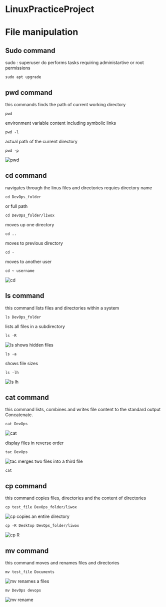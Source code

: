 # LinuxPracticeProject
# File manipulation
## Sudo command
sudo : superuser do performs tasks requiring administartive or root permissions
```
sudo apt upgrade
```
## pwd command
this commands finds the path of current working directory
```
pwd
```
environment variable content including symbolic links
```
pwd -l
```
actual path of the current directory
```
pwd -p
```
![pwd](https://github.com/ArmstrongLiwox/LinuxPracticeProject/assets/143335106/8f73ee90-a486-4ff3-bfcc-560a2725b4d4)

## cd command
navigates through the linus files and directories
requies directory name 
```
cd DevOps_folder
```
or full path
```
cd DevOps_folder/liwox
```
moves up one directory
```
cd ..
```
moves to previous directory
```
cd -
```
moves to another user
```
cd ~ username
```
![cd](https://github.com/ArmstrongLiwox/LinuxPracticeProject/assets/143335106/688b6236-e86c-46cd-84e7-07017b5b834d)

## ls command
this command lists files and directories within a system
```
ls DevOps_folder
```
lists all files in a subdirectory
```
ls -R
```
![ls](https://github.com/ArmstrongLiwox/LinuxPracticeProject/assets/143335106/bafb2267-b322-4eb2-936b-110fb8129347)
shows hidden files
```
ls -a
```
shows file sizes
```
ls -lh
```
![ls lh](https://github.com/ArmstrongLiwox/LinuxPracticeProject/assets/143335106/6fad9fb8-7716-4326-bd58-f5f4d93d78fa)

## cat command
this command lists, combines and writes file content to the standard output
Concatenate.
```
cat DevOps
```
![cat](https://github.com/ArmstrongLiwox/LinuxPracticeProject/assets/143335106/d57b01fb-a31f-4f0f-864c-d5c733c32314)

display files in reverse order
```
tac DevOps
```
![tac](https://github.com/ArmstrongLiwox/LinuxPracticeProject/assets/143335106/2f9d2292-04d4-41a1-ba92-854c90da147a)
merges two files into a third file
```
cat
```
## cp command
this command copies files, directories and the content of directories
```
cp test_file DevOps_folder/liwox
```
![cp](https://github.com/ArmstrongLiwox/LinuxPracticeProject/assets/143335106/db3c6008-484f-4369-8c02-062a4cf7d3bb)
copies an entire directory
```
cp -R Desktop DevOps_folder/liwox
```
![cp R](https://github.com/ArmstrongLiwox/LinuxPracticeProject/assets/143335106/b16070f4-6619-4c91-b2ea-b92772a766b4)

 ## mv command
this command moves and renames files and directories
 ```
mv test_file Documents
```
![mv](https://github.com/ArmstrongLiwox/LinuxPracticeProject/assets/143335106/98900a65-9fab-445f-a470-ce2d4b2c4b8f)
renames a files
```
mv DevOps devops
```
![mv rename](https://github.com/ArmstrongLiwox/LinuxPracticeProject/assets/143335106/87fb0b63-fecf-43b9-bcd6-4884b0f9f063)
